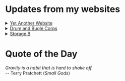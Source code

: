 # Updates from my websites

<details><summary> <a href="https://www.amon-hen.com">Yet Another Website</a> </summary>

* <a href="https://www.amon-hen.com/humor/34533">RiffTrax – Masks of Grass</a>
* <a href="https://www.amon-hen.com/computing/internet/www/435">Quote of the Day</a>
* <a href="https://www.amon-hen.com/food/34527">Mmmm, Manwich</a>
* <a href="https://www.amon-hen.com/books/297">Reading: Dying Inside</a>
* <a href="https://www.amon-hen.com/television/8609">MST3K 0204 – Catalina Caper</a>
* <a href="https://www.amon-hen.com/politics/34520">Last Week Tonight – S2 E23: Washington DC Statehood, the Taliban & Chechnya</a>
* <a href="https://www.amon-hen.com/science/3871">First Moon Landing</a>
* <a href="https://www.amon-hen.com/television/7498">MST3K Short 0702 – The Chicken of Tomorrow</a>
* <a href="https://www.amon-hen.com/movies/34514">Fire Maidens of Outer Space (1956)</a>
* <a href="https://www.amon-hen.com/music/drums-and-percussion/34508">Drumming: Pt. III</a>
</details>

<details><summary> <a href="https://www.drum-corps.net">Drum and Bugle Corps</a> </summary>

* <a href="https://www.drum-corps.net/news/3884">Chuck Mangione, 1940-2025</a>
* <a href="https://www.drum-corps.net/scores/dci/3879">Drums on the Ohio (2025)</a>
* <a href="https://www.drum-corps.net/scores/dci/3874">DCI Northern Ohio (2025)</a>
* <a href="https://www.drum-corps.net/scores/dci/3871">DCI St. Louis (2025)</a>
* <a href="https://www.drum-corps.net/scores/dci/3868">Beats in the Brook (2025)</a>
* <a href="https://www.drum-corps.net/scores/dci/3863">DCI McKinney (2025)</a>
* <a href="https://www.drum-corps.net/scores/dci/3858">DCI Dallas (2025)</a>
* <a href="https://www.drum-corps.net/scores/dci/3849">DCI Southwestern Championship (2025)</a>
* <a href="https://www.drum-corps.net/scores/dci/3846">March On! (2025)</a>
* <a href="https://www.drum-corps.net/scores/dci/3843">The Buccaneer Classic (2025)</a>
</details>

<details><summary> <a href="https://www.storage-b.com">Storage B</a> </summary>

* <a href="https://www.storage-b.com/math-numerical-analysis/1081">Crummy Code from Copilot</a>
* <a href="https://www.storage-b.com/humor/1067">Meeting Driven Development</a>
* <a href="https://www.storage-b.com/c/1057">CLion Is Now Free for Non-Commercial Use</a>
* <a href="https://www.storage-b.com/humor/1052">Programmers Then and Now</a>
* <a href="https://www.storage-b.com/c/1050">Strategies for Developing Safety-Critical Software in C++</a>
* <a href="https://www.storage-b.com/ai/1048">What trillion-dollar problem is AI trying to solve?</a>
* <a href="https://www.storage-b.com/math-numerical-analysis/1036">Hypot</a>
* <a href="https://www.storage-b.com/c/1015">Uploading Consciousness</a>
* <a href="https://www.storage-b.com/humor/1003">SCRUM: An Honest Ad</a>
* <a href="https://www.storage-b.com/humor/996">Agile vs. Waterfall</a>
</details>

# Quote of the Day
<p><em>Gravity is a habit that is hard to shake off.</em><br /> -- Terry Pratchett (<em>Small Gods</em>)</p>